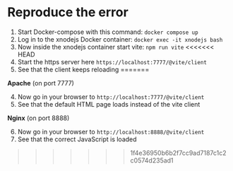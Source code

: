 # Reproduce the error

1. Start Docker-compose with this command: `docker compose up`
2. Log in to the xnodejs Docker container: `docker exec -it xnodejs bash`
3. Now inside the xnodejs container start vite: `npm run vite`
<<<<<<< HEAD
4. Start the https server here `https://localhost:7777/@vite/client`
6. See that the client keeps reloading
=======

**Apache** (on port 7777)  

4. Now go in your browser to `http://localhost:7777/@vite/client`
5. See that the default HTML page loads instead of the vite client

**Nginx** (on port 8888)  

6. Now go in your browser to `http://localhost:8888/@vite/client`
7. See that the correct JavaScript is loaded
>>>>>>> 1f4e36950b6b2f7cc9ad7187c1c2c0574d235ad1
